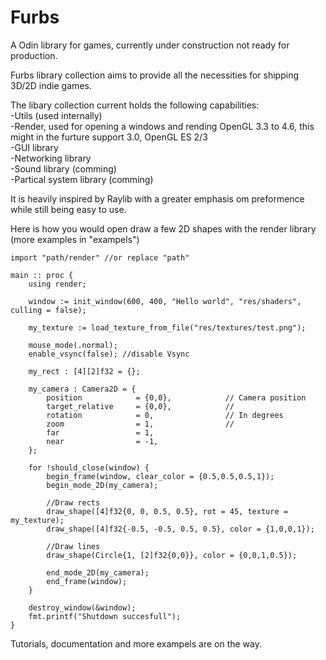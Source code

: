 # Furbs
A Odin library for games, currently under construction not ready for production.

Furbs library collection aims to provide all the necessities for shipping 3D/2D indie games. 

The libary collection current holds the following capabilities:<br />
    -Utils (used internally)<br />
    -Render, used for opening a windows and rending OpenGL 3.3 to 4.6, this might in the furture support 3.0, OpenGL ES 2/3<br />
    -GUI library<br />
    -Networking library<br />
    -Sound library (comming)<br />
    -Partical system library (comming)<br />

It is heavily inspired by Raylib with a greater emphasis om preformence while still being easy to use.

Here is how you would open draw a few 2D shapes with the render library (more examples in "exampels")
```
import "path/render" //or replace "path"

main :: proc {
	using render;
	
	window := init_window(600, 400, "Hello world", "res/shaders", culling = false);
	
	my_texture := load_texture_from_file("res/textures/test.png");

	mouse_mode(.normal);
	enable_vsync(false); //disable Vsync
	
	my_rect : [4][2]f32 = {};

	my_camera : Camera2D = {
		position 			= {0,0},            // Camera position
		target_relative 	= {0,0},			// 
		rotation	 		= 0,				// In degrees
		zoom	   			= 1,            	//
		far					= 1,
		near 				= -1,
	};
	
	for !should_close(window) {
		begin_frame(window, clear_color = {0.5,0.5,0.5,1});
		begin_mode_2D(my_camera);

		//Draw rects
		draw_shape([4]f32{0, 0, 0.5, 0.5}, rot = 45, texture = my_texture);
		draw_shape([4]f32{-0.5, -0.5, 0.5, 0.5}, color = {1,0,0,1});
		
		//Draw lines
		draw_shape(Circle{1, [2]f32{0,0}}, color = {0,0,1,0.5});

		end_mode_2D(my_camera);
		end_frame(window);
	}
	
	destroy_window(&window);
	fmt.printf("Shutdown succesfull");
}
```

Tutorials, documentation and more exampels are on the way.
